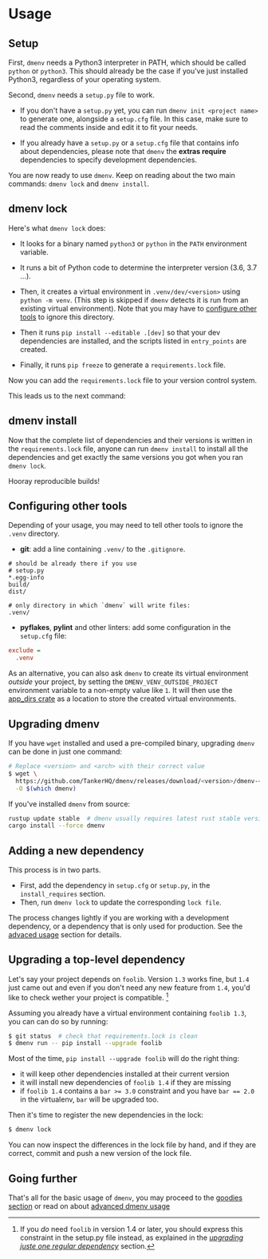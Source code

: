 # Usage

## Setup

First, `dmenv` needs a Python3 interpreter in PATH, which should be called `python` or `python3`. This should already be the case if you've just installed Python3, regardless of your operating system.

Second, `dmenv` needs a `setup.py` file to work.

* If you don't have a `setup.py` yet, you can run `dmenv init <project name>`
  to generate one, alongside a `setup.cfg` file. In this case, make sure to read the comments inside
  and edit it to fit your needs.

* If you already have a `setup.py` or a `setup.cfg` file that contains info about dependencies, please note that `dmenv` the
 **extras require** dependencies to specify development dependencies.

You are now ready to use `dmenv`. Keep on reading about the two main commands: `dmenv lock` and `dmenv install`.


## dmenv lock

Here's what `dmenv lock` does:

* It looks for a binary named `python3` or `python` in the `PATH` environment variable.
* It runs a bit of Python code to determine the interpreter version (3.6, 3.7 ...).
* Then, it creates a virtual environment in `.venv/dev/<version>` using `python -m venv`.
  (This step is skipped if `dmenv` detects it is run from an existing virtual environment).
  Note that you may have to [configure other tools](./advanced_usage.md#configuring-other-tools) to ignore this directory.


* Then it runs `pip install --editable .[dev]` so that your dev dependencies are
  installed, and the scripts listed in `entry_points` are created.

* Finally, it runs `pip freeze` to generate a `requirements.lock` file.

Now you can add the `requirements.lock` file to your version control system.


This leads us to the next command:

## dmenv install

Now that the complete list of dependencies and their versions is written in the
`requirements.lock` file, anyone can run `dmenv install` to install all the
dependencies and get exactly the same versions you got when you ran `dmenv lock`.

Hooray reproducible builds!


## Configuring other tools

Depending of your usage, you may need to tell other tools to ignore the `.venv` directory.

* **git**: add a line containing `.venv/` to the `.gitignore`.

```text
# should be already there if you use
# setup.py
*.egg-info
build/
dist/

# only directory in which `dmenv` will write files:
.venv/
```

* **pyflakes**, **pylint** and other linters: add some configuration in the `setup.cfg` file:

```ini
exclude =
  .venv
```

As an alternative, you can also ask `dmenv` to create its virtual environment *outside* your project,
by setting the `DMENV_VENV_OUTSIDE_PROJECT` environment variable to a non-empty value like `1`. It will then use
the [app_dirs crate](https://crates.io/crates/app_dirs) as a location to store the created virtual environments.

## Upgrading dmenv

If you have `wget` installed and used a pre-compiled binary, upgrading `dmenv` can be done in just one command:

```bash
# Replace <version> and <arch> with their correct value
$ wget \
  https://github.com/TankerHQ/dmenv/releases/download/<version>/dmenv-<arch> \
  -O $(which dmenv)
```

If you've installed `dmenv` from source:

```bash
rustup update stable  # dmenv usually requires latest rust stable version
cargo install --force dmenv
```

## Adding a new dependency

This process is in two parts.

* First, add the dependency in `setup.cfg` or `setup.py`, in the `install_requires` section.
* Then, run `dmenv lock` to update the corresponding `lock file`.

The process changes lightly if you are working with a development dependency, or a dependency that is only used for production.
See the [advaced usage](./advanced_usage.md)  section for details.

## Upgrading a top-level dependency

Let's say your project depends on `foolib`. Version `1.3` works fine, but
`1.4` just came out and even if you don't need any new feature from `1.4`,
you'd like to check wether your project is compatible. [^1]

Assuming you already have a virtual environment containing `foolib 1.3`, you can can do so by running:

```bash
$ git status  # check that requirements.lock is clean
$ dmenv run -- pip install --upgrade foolib
```

Most of the time, `pip install --upgrade foolib` will do the right thing:

* it will keep other dependencies installed at their current version
* it will install new dependencies of `foolib 1.4` if they are missing
* if `foolib 1.4` contains a `bar >= 3.0` constraint and you have `bar == 2.0` in the virtualenv, `bar` will
  be upgraded too.

Then it's time to register the new dependencies in the lock:

```bash
$ dmenv lock
```

You can now inspect the differences in the lock file by hand, and if they are correct, commit and push a new version of the lock file.

## Going further

That's all for the basic usage of `dmenv`, you may proceed to the [goodies section](./goodies.md) or read on about [advanced dmenv usage](./advanced_usage.md)


[^1]: If you *do* need `foolib` in version 1.4 or later, you should express this constraint in the setup.py file instead, as explained in the *[upgrading juste one regular dependency](./advanced_usage.md#upgrading_just_one_development_dependency)*
section.
